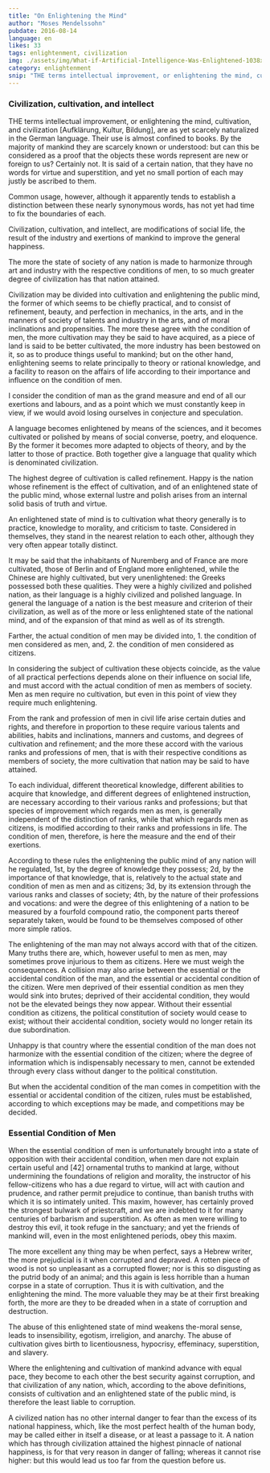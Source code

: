 ```yaml
---
title: "On Enlightening the Mind"
author: "Moses Mendelssohn"
pubdate: 2016-08-14
language: en
likes: 33
tags: enlightenment, civilization
img: ./assets/img/What-if-Artificial-Intelligence-Was-Enlightened-1038x583.jpg
category: enlightenment
snip: "THE terms intellectual improvement, or enlightening the mind, cultivation, and civilization [Aufklärung, Kultur, Bildung], are as yet scarcely naturalized in the German language."
---
```



### Civilization, cultivation, and intellect

THE terms intellectual improvement, or enlightening the mind, cultivation, and civilization [Aufklärung, Kultur, Bildung], are as yet scarcely naturalized in the German language. Their use is almost confined to books. By the majority of mankind they are scarcely known or understood: but can this be considered as a proof that the objects these words represent are new or foreign to us? Certainly not. It is said of a certain nation, that they have no words for virtue and superstition, and yet no small portion of each may justly be ascribed to them.

Common usage, however, although it apparently tends to establish a distinction between these nearly synonymous words, has not yet had time to fix the boundaries of each.

Civilization, cultivation, and intellect, are modifications of social life, the result of the industry and exertions of mankind to improve the general happiness.

The more the state of society of any nation is made to harmonize through art and industry with the respective conditions of men, to so much greater degree of civilization has that nation attained.

Civilization may be divided into cultivation and enlightening the public mind, the former of which seems to be chiefly practical, and to consist of refinement, beauty, and perfection in mechanics, in the arts, and in the manners of society of talents and industry in the arts, and of moral inclinations and propensities. The more these agree with the condition of men, the more cultivation may they be said to have acquired, as a piece of land is said to be better cultivated, the more industry has been bestowed on it, so as to produce things useful to mankind; but on the other hand, enlightening seems to relate principally to theory or rational knowledge, and a facility to reason on the affairs of life according to their importance and influence on the condition of men.

I consider the condition of man as the grand measure and end of all our exertions and labours, and as a point which we must constantly keep in view, if we would avoid losing ourselves in conjecture and speculation.

A language becomes enlightened by means of the sciences, and it becomes cultivated or polished by means of social converse, poetry, and eloquence. By the former it becomes more adapted to objects of theory, and by the latter to those of practice. Both together give a language that quality which is denominated civilization.

The highest degree of cultivation is called refinement. Happy is the nation whose refinement is the effect of cultivation, and of an enlightened state of the public mind, whose external lustre and polish arises from an internal solid basis of truth and virtue.

An enlightened state of mind is to cultivation what theory generally is to practice, knowledge to morality, and criticism to taste. Considered in themselves, they stand in the nearest relation to each other, although they very often appear totally distinct.

It may be said that the inhabitants of Nuremberg and of France are more cultivated, those of Berlin and of England more enlightened, while the Chinese are highly cultivated, but very unenlightened: the Greeks possessed both these qualities. They were a highly civilized and polished nation, as their language is a highly civilized and polished language. In general the language of a nation is the best measure and criterion of their civilization, as well as of the more or less enlightened state of the national mind, and of the expansion of that mind as well as of its strength.

Farther, the actual condition of men may be divided into, 1. the condition of men considered as men, and, 2. the condition of men considered as citizens.

In considering the subject of cultivation these objects coincide, as the value of all practical perfections depends alone on their influence on social life, and must accord with the actual condition of men as members of society. Men as men require no cultivation, but even in this point of view they require much enlightening.

From the rank and profession of men in civil life arise certain duties and rights, and therefore in proportion to these require various talents and abilities, habits and inclinations, manners and customs, and degrees of cultivation and refinement; and the more these accord with the various ranks and professions of men, that is with their respective conditions as members of society, the more cultivation that nation may be said to have attained.

To each individual, different theoretical knowledge, different abilities to acquire that knowledge, and different degrees of enlightened instruction, are necessary according to their various ranks and professions; but that species of improvement which regards men as men, is generally independent of the distinction of ranks, while that which regards men as citizens, is modified according to their ranks and professions in life. The condition of men, therefore, is here the measure and the end of their exertions.

According to these rules the enlightening the public mind of any nation will he regulated, 1st, by the degree of knowledge they possess; 2d, by the importance of that knowledge, that is, relatively to the actual state and condition of men as men and as citizens; 3d, by its extension through the various ranks and classes of society; 4th, by the nature of their professions and vocations: and were the degree of this enlightening of a nation to be measured by a fourfold compound ratio, the component parts thereof separately taken, would be found to be themselves composed of other more simple ratios.

The enlightening of the man may not always accord with that of the citizen. Many truths there are, which, however useful to men as men, may sometimes prove injurious to them as citizens. Here we must weigh the consequences. A collision may also arise between the essential or the accidental condition of the man, and the essential or accidental condition of the citizen. Were men deprived of their essential condition as men they would sink into brutes; deprived of their accidental condition, they would not be the elevated beings they now appear. Without their essential condition as citizens, the political constitution of society would cease to exist; without their accidental condition, society would no longer retain its due subordination.

Unhappy is that country where the essential condition of the man does not harmonize with the essential condition of the citizen; where the degree of information which is indispensably necessary to men, cannot be extended through every class without danger to the political constitution.

But when the accidental condition of the man comes in competition with the essential or accidental condition of the citizen, rules must be established, according to which exceptions may be made, and competitions may be decided.


### Essential Condition of Men

When the essential condition of men is unfortunately brought into a state of opposition with their accidental condition, when men dare not explain certain useful and [42] ornamental truths to mankind at large, without undermining the foundations of religion and morality, the instructor of his fellow-citizens who has a due regard to virtue, will act with caution and prudence, and rather permit prejudice to continue, than banish truths with which it is so intimately united. This maxim, however, has certainly proved the strongest bulwark of priestcraft, and we are indebted to it for many centuries of barbarism and superstition. As often as men were willing to destroy this evil, it took refuge in the sanctuary; and yet the friends of mankind will, even in the most enlightened periods, obey this maxim.

The more excellent any thing may be when perfect, says a Hebrew writer, the more prejudicial is it when corrupted and depraved. A rotten piece of wood is not so unpleasant as a corrupted flower; nor is this so disgusting as the putrid body of an animal; and this again is less horrible than a human corpse in a state of corruption. Thus it is with cultivation, and the enlightening the mind. The more valuable they may be at their first breaking forth, the more are they to be dreaded when in a state of corruption and destruction.

The abuse of this enlightened state of mind weakens the-moral sense, leads to insensibility, egotism, irreligion, and anarchy. The abuse of cultivation gives birth to licentiousness, hypocrisy, effeminacy, superstition, and slavery.

Where the enlightening and cultivation of mankind advance with equal pace, they become to each other the best security against corruption, and that civilization of any nation, which, according to the above definitions, consists of cultivation and an enlightened state of the public mind, is therefore the least liable to corruption.

A civilized nation has no other internal danger to fear than the excess of its national happiness, which, like the most perfect health of the human body, may be called either in itself a disease, or at least a passage to it. A nation which has through civilization attained the highest pinnacle of national happiness, is for that very reason in danger of falling; whereas it cannot rise higher: but this would lead us too far from the question before us.

